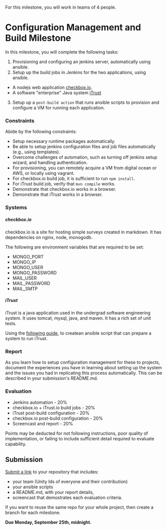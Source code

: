 For this milestone, you will work in teams of 4 people.

# Configuration Management and Build Milestone

In this milestone, you will complete the following tasks:

1. Provisioning and configuring an jenkins server, automatically using ansible.
2. Setup up the build jobs in Jenkins for the two applications, using ansible.
  * A nodejs web application [checkbox.io](https://github.com/chrisparnin/checkbox.io).
  * A software "enterprise" Java system [iTrust](https://github.ncsu.edu/engr-csc326-staff/iTrust-v23)
3. Setup up a `post-build action` that runs ansible scripts to provision and configure a VM for running each application.
  
### Constraints

Abide by the following constraints:

- Setup necessary runtime packages automatically.
- Be able to setup jenkins configuration files and job files automatically (e.g., using templates).
- Overcome challenges of automation, such as turning off jenkins setup wizard, and handling authentication.
- For provisioning, you can remotely acquire a VM from digital ocean or AWS, or locally using vagrant.
- For checkbox.io build job, it is sufficient to run `npm install`.
- For iTrust build job, verify that `mvn compile` works.
- Demonstrate that checkbox.io works in a browser.
- Demonstrate that iTrust works in a browser.

### Systems

##### checkbox.io 

checkbox.io is a site for hosting simple surveys created in markdown. It has dependencies on nginx, node, monogodb.

The following are environment variables that are required to be set:

* MONGO_PORT
* MONGO_IP
* MONGO_USER
* MONGO_PASSWORD
* MAIL_USER
* MAIL_PASSWORD
* MAIL_SMTP

##### iTrust

iTrust is a java application used in the undergrad software engineering system. It uses tomcat, mysql, java, and maven. It has a rich set of unit tests.

Using the [following guide](http://agile.csc.ncsu.edu/iTrust/wiki/doku.php?id=home_deployment_instructions), to createan ansible script that can prepare a system to run iTrust. 

### Report

As you learn how to setup configuration management for these to projects, document the experiences you have in learning about setting up the system and the issues you had in replicating this process automatically. This can be described in your submission's README.md.

### Evaluation

* Jenkins automation - 20%
* checkbox.io + iTrust.io build jobs - 20%
* iTrust post-build configuration - 20%
* checkbox.io post-build configuration - 20%
* Screencast and report - 20%

Points may be deducted for not following instructions, poor quality of implementation, or failing to include sufficient detail required to evaluate capability.

## Submission

[Submit a link](https://docs.google.com/a/ncsu.edu/forms/d/e/1FAIpQLSejgAsKbX_-rs701y_hiUQFK0gGHJJ6nTPpZM1UYWB0U5ufsg/viewform) to your repository that includes:

* your team (Unity Ids of everyone and their contribution)
* your ansible scripts
* a README.md, with your report details,
* screencast that demostrates each evaluation criteria.

If you want to reuse the same repo for your whole project, then create a branch for each milestone.

**Due Monday, September 25th, midnight.**

